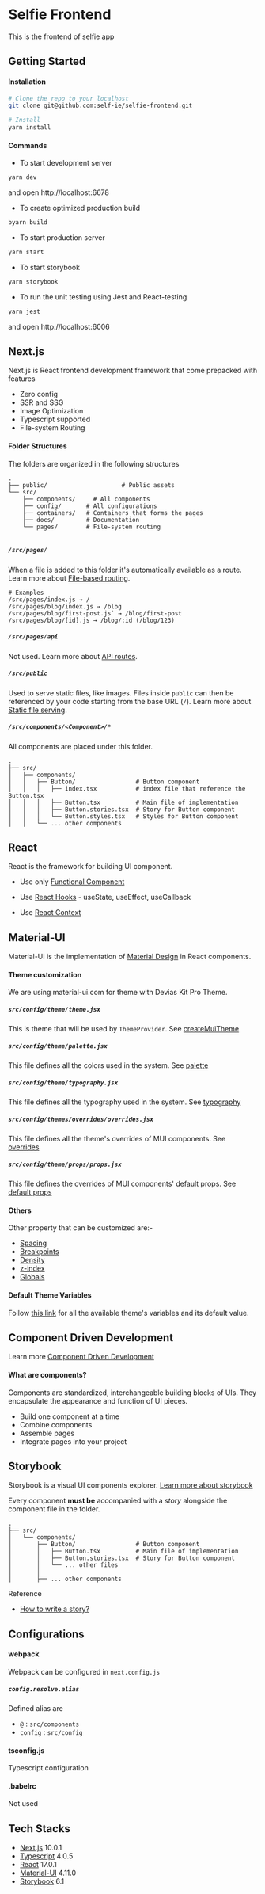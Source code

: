 # Selfie Frontend

This is the frontend of selfie app

## Getting Started

#### Installation

```bash
# Clone the repo to your localhost
git clone git@github.com:self-ie/selfie-frontend.git

# Install
yarn install
```

#### Commands

- To start development server

```bash
yarn dev
```

and open http://localhost:6678

- To create optimized production build

```bash
byarn build
```

- To start production server

```bash
yarn start
```

- To start storybook

```bash
yarn storybook
```

- To run the unit testing using Jest and React-testing


```bash
yarn jest
```

and open http://localhost:6006

## Next.js

Next.js is React frontend development framework that come prepacked with features

- Zero config
- SSR and SSG
- Image Optimization
- Typescript supported
- File-system Routing

#### Folder Structures

The folders are organized in the following structures

```
.
├── public/  					# Public assets
└── src/
    ├── components/ 	# All components
    ├── config/       # All configurations
    ├── containers/   # Containers that forms the pages
    ├── docs/         # Documentation
    └── pages/        # File-system routing 
    
```

#####  `/src/pages/` 

When a file is added to this folder it's automatically available as a route. Learn more about [File-based routing](https://nextjs.org/docs/routing/introduction).

```
# Examples
/src/pages/index.js → /
/src/pages/blog/index.js → /blog
/src/pages/blog/first-post.js` → /blog/first-post
/src/pages/blog/[id].js → /blog/:id (/blog/123)
```

##### `/src/pages/api` 

Not used. Learn more about [API routes](https://nextjs.org/docs/api-routes/introduction).

##### `/src/public` 

Used to serve static files, like images. Files inside `public` can then be referenced by your code starting from the base URL (`/`). Learn more about [Static file serving](https://nextjs.org/docs/basic-features/static-file-serving).

##### `/src/components/<Component>/*`

All components are placed under this folder.

```  
.
├── src/
│   ├── components/
│   │   ├── Button/                 # Button component
│   │   │   ├── index.tsx           # index file that reference the Button.tsx
│   │   │   ├── Button.tsx          # Main file of implementation
│   │   │   ├── Button.stories.tsx  # Story for Button component
│   │   │   └── Button.styles.tsx   # Styles for Button component
│   │   └── ... other components

```

## React

React is the framework for building UI component.

- Use only [Functional Component](https://reactjs.org/tutorial/tutorial.html#function-components)

- Use [React Hooks](https://reactjs.org/docs/hooks-intro.html) - useState, useEffect, useCallback

- Use [React Context](https://reactjs.org/docs/context.html)

## Material-UI

Material-UI is the implementation of [Material Design](https://material.io/design) in React components. 

#### Theme customization

We are using material-ui.com for theme with Devias Kit Pro Theme.

##### `src/config/theme/theme.jsx`

This is theme that will be used by `ThemeProvider`. See [createMuiTheme](https://material-ui.com/customization/theming/#createmuitheme-options-args-theme)

##### `src/config/theme/palette.jsx`

This file defines all the colors used in the system. See [palette](https://material-ui.com/customization/palette/)

##### `src/config/theme/typography.jsx`

This file defines all the typography used in the system. See [typography](https://material-ui.com/customization/typography/)

##### `src/config/themes/overrides/overrides.jsx`

This file defines all the theme's overrides of MUI components. See [overrides](https://material-ui.com/customization/components/#global-theme-override)

##### `src/config/theme/props/props.jsx`

This file defines the overrides of MUI components' default props. See [default props](https://material-ui.com/customization/globals/#default-props)

#### Others

Other property that can be customized are:-

- [Spacing](https://material-ui.com/customization/spacing/)
- [Breakpoints](https://material-ui.com/customization/breakpoints/)
- [Density](https://material-ui.com/customization/density/)
- [z-index](https://material-ui.com/customization/z-index/)
- [Globals](https://material-ui.com/customization/globals/)

#### Default Theme Variables

Follow [this link](https://material-ui.com/customization/default-theme/) for all the available theme's variables and its default value.

## Component Driven Development

Learn more [Component Driven Development](https://www.componentdriven.org)

#### What are components?

Components are standardized, interchangeable building blocks of UIs. They encapsulate the appearance and function of UI pieces.

- Build one component at a time
- Combine components
- Assemble pages
- Integrate pages into your project

## Storybook

Storybook is a visual UI components explorer. [Learn more about storybook](https://www.learnstorybook.com)

Every component **must be** accompanied with a _story_ alongside the component file in the folder.

```
.
├── src/
│   └── components/
│       ├── Button/                 # Button component
│       │   ├── Button.tsx          # Main file of implementation
│       │   ├── Button.stories.tsx  # Story for Button component
│       │   └── ... other files
│       │
│       ├── ... other components
```

Reference

- [How to write a story?](https://storybook.js.org/docs/react/writing-stories/introduction)

## Configurations

#### webpack

Webpack can be configured in `next.config.js`

##### `config.resolve.alias`

Defined alias are

- `@` : `src/components`
- `config` : `src/config`

#### tsconfig.js

Typescript configuration

#### .babelrc

Not used

## Tech Stacks

- [Next.js](https://nextjs.org) 10.0.1 
- [Typescript](https://www.typescriptlang.org) 4.0.5
- [React](https://reactjs.org) 17.0.1
- [Material-UI](https://material-ui.com) 4.11.0
- [Storybook](https://storybook.js.org) 6.1